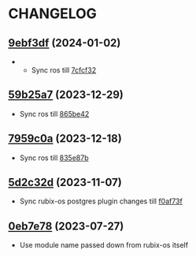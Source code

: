 # CHANGELOG

## [9ebf3df](https://github.com/NubeIO/module-core-modbus/tree/9ebf3dfa97a4589f96576d55a305fecb5e6ac1d1) (2024-01-02)
- - Sync ros till [7cfcf32](https://github.com/NubeIO/rubix-os/tree/7cfcf326d298312db624348a202cdab458ba3f8e)

## [59b25a7](https://github.com/NubeIO/module-core-modbus/tree/59b25a7829593eb1fb968f4b9d3e181347fdc56f) (2023-12-29)
- Sync ros till [865be42](https://github.com/NubeIO/rubix-os/tree/865be423cbf5bfe3878ec264a6cd6f81a1907a87)

## [7959c0a](https://github.com/NubeIO/module-core-modbus/tree/7959c0aab006f60becb7718e45958d6520c3f859) (2023-12-18)
- Sync ros till [835e87b](https://github.com/NubeIO/rubix-os/tree/835e87b93a4586a5b1a31965b1dcfbce20acc0af)

## [5d2c32d](https://github.com/NubeIO/module-core-modbus/pull/3/commits/5d2c32dc1646200bb51a4932b00eb3b042431b3d) (2023-11-07)
- Sync rubix-os postgres plugin changes till [f0af73f](https://github.com/NubeIO/rubix-os/tree/f0af73ff82c00c0ab85ab1686544bd90492d6a63)

## [0eb7e78](https://github.com/NubeIO/module-core-modbus/commit/0eb7e786264954be2e7143592b86c44cd70050f6) (2023-07-27)
- Use module name passed down from rubix-os itself
